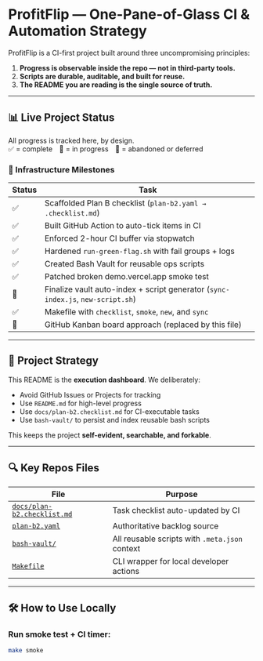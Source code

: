 # ProfitFlip — One-Pane-of-Glass CI & Automation Strategy

ProfitFlip is a CI-first project built around three uncompromising principles:

1. **Progress is observable inside the repo — not in third-party tools.**
2. **Scripts are durable, auditable, and built for reuse.**
3. **The README you are reading is the single source of truth.**

---

## 📊 Live Project Status

All progress is tracked here, by design.  
✅ = complete 🔄 = in progress 🛑 = abandoned or deferred

### 🔧 Infrastructure Milestones

| Status | Task |
|--------|------|
| ✅ | Scaffolded Plan B checklist (`plan-b2.yaml → .checklist.md`) |
| ✅ | Built GitHub Action to auto-tick items in CI |
| ✅ | Enforced 2-hour CI buffer via stopwatch |
| ✅ | Hardened `run-green-flag.sh` with fail groups + logs |
| ✅ | Created Bash Vault for reusable ops scripts |
| ✅ | Patched broken demo.vercel.app smoke test |
| 🔄 | Finalize vault auto-index + script generator (`sync-index.js`, `new-script.sh`) |
| ✅ | Makefile with `checklist`, `smoke`, `new`, and `sync` |
| 🛑 | GitHub Kanban board approach (replaced by this file) |

---

## 🧠 Project Strategy

This README is the **execution dashboard**. We deliberately:
- Avoid GitHub Issues or Projects for tracking
- Use `README.md` for high-level progress
- Use `docs/plan-b2.checklist.md` for CI-executable tasks
- Use `bash-vault/` to persist and index reusable bash scripts

This keeps the project **self-evident, searchable, and forkable**.

---

## 🔍 Key Repos Files

| File | Purpose |
|------|---------|
| [`docs/plan-b2.checklist.md`](docs/plan-b2.checklist.md) | Task checklist auto-updated by CI |
| [`plan-b2.yaml`](plan-b2.yaml) | Authoritative backlog source |
| [`bash-vault/`](bash-vault/) | All reusable scripts with `.meta.json` context |
| [`Makefile`](Makefile) | CLI wrapper for local developer actions |

---

## 🛠 How to Use Locally

### Run smoke test + CI timer:

```bash
make smoke
